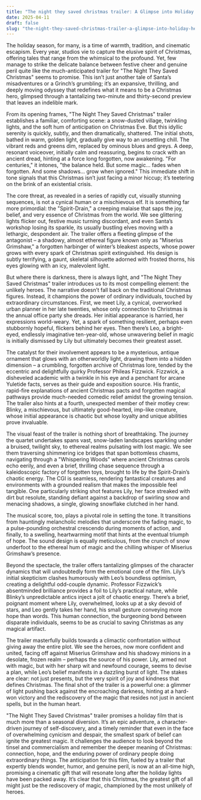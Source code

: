 ```yaml
---
title: "The night they saved christmas trailer: A Glimpse into Holiday Heroism and the Unseen Magic"
date: 2025-04-11
draft: false
slug: "the-night-they-saved-christmas-trailer-a-glimpse-into-holiday-heroism-and-the-unseen-magic" 
---
```


The holiday season, for many, is a time of warmth, tradition, and cinematic escapism. Every year, studios vie to capture the elusive spirit of Christmas, offering tales that range from the whimsical to the profound. Yet, few manage to strike the delicate balance between festive cheer and genuine peril quite like the much-anticipated trailer for "The Night They Saved Christmas" seems to promise. This isn’t just another tale of Santa’s misadventures or a Grinch’s grumbling; it’s an expansive, thrilling, and deeply moving odyssey that redefines what it means to be a Christmas hero, glimpsed through a tantalizing two-minute and thirty-second preview that leaves an indelible mark.

From its opening frames, "The Night They Saved Christmas" trailer establishes a familiar, comforting scene: a snow-dusted village, twinkling lights, and the soft hum of anticipation on Christmas Eve. But this idyllic serenity is quickly, subtly, and then dramatically, shattered. The initial shots, bathed in warm, golden light, gradually give way to an unsettling chill. The vibrant reds and greens dim, replaced by ominous blues and greys. A deep, resonant voiceover, initially calm and reassuring, begins to crack with an ancient dread, hinting at a force long forgotten, now awakening. "For centuries," it intones, "the balance held. But some magic… fades when forgotten. And some shadows… grow when ignored." This immediate shift in tone signals that this Christmas isn’t just facing a minor hiccup; it’s teetering on the brink of an existential crisis.

The core threat, as revealed in a series of rapidly cut, visually stunning sequences, is not a cynical human or a mischievous elf. It is something far more primordial: the "Spirit-Drain," a creeping malaise that saps the joy, belief, and very essence of Christmas from the world. We see glittering lights flicker out, festive music turning discordant, and even Santa’s workshop losing its sparkle, its usually bustling elves moving with a lethargic, despondent air. The trailer offers a fleeting glimpse of the antagonist – a shadowy, almost ethereal figure known only as "Miserius Grimshaw," a forgotten harbinger of winter’s bleakest aspects, whose power grows with every spark of Christmas spirit extinguished. His design is subtly terrifying, a gaunt, skeletal silhouette adorned with frosted thorns, his eyes glowing with an icy, malevolent light.

But where there is darkness, there is always light, and "The Night They Saved Christmas" trailer introduces us to its most compelling element: the unlikely heroes. The narrative doesn’t fall back on the traditional Christmas figures. Instead, it champions the power of ordinary individuals, touched by extraordinary circumstances. First, we meet Lily, a cynical, overworked urban planner in her late twenties, whose only connection to Christmas is the annual office party she dreads. Her initial appearance is harried, her expressions world-weary. Yet, a spark of something resilient, perhaps even stubbornly hopeful, flickers behind her eyes. Then there’s Leo, a bright-eyed, endlessly imaginative ten-year-old, whose unwavering belief in magic is initially dismissed by Lily but ultimately becomes their greatest asset.

The catalyst for their involvement appears to be a mysterious, antique ornament that glows with an otherworldly light, drawing them into a hidden dimension – a crumbling, forgotten archive of Christmas lore, tended by the eccentric and delightfully quirky Professor Phileas Fizzwick. Fizzwick, a disheveled academic with a twinkle in his eye and a penchant for arcane Yuletide facts, serves as their guide and exposition source. His frantic, rapid-fire explanations of ancient Christmas pacts and forgotten magical pathways provide much-needed comedic relief amidst the growing tension. The trailer also hints at a fourth, unexpected member of their motley crew: Blinky, a mischievous, but ultimately good-hearted, imp-like creature, whose initial appearance is chaotic but whose loyalty and unique abilities prove invaluable.

The visual feast of the trailer is nothing short of breathtaking. The journey the quartet undertakes spans vast, snow-laden landscapes sparkling under a bruised, twilight sky, to ethereal realms pulsating with lost magic. We see them traversing shimmering ice bridges that span bottomless chasms, navigating through a "Whispering Woods" where ancient Christmas carols echo eerily, and even a brief, thrilling chase sequence through a kaleidoscopic factory of forgotten toys, brought to life by the Spirit-Drain’s chaotic energy. The CGI is seamless, rendering fantastical creatures and environments with a grounded realism that makes the impossible feel tangible. One particularly striking shot features Lily, her face streaked with dirt but resolute, standing defiant against a backdrop of swirling snow and menacing shadows, a single, glowing snowflake clutched in her hand.

The musical score, too, plays a pivotal role in setting the tone. It transitions from hauntingly melancholic melodies that underscore the fading magic, to a pulse-pounding orchestral crescendo during moments of action, and finally, to a swelling, heartwarming motif that hints at the eventual triumph of hope. The sound design is equally meticulous, from the crunch of snow underfoot to the ethereal hum of magic and the chilling whisper of Miserius Grimshaw’s presence.

Beyond the spectacle, the trailer offers tantalizing glimpses of the character dynamics that will undoubtedly form the emotional core of the film. Lily’s initial skepticism clashes humorously with Leo’s boundless optimism, creating a delightful odd-couple dynamic. Professor Fizzwick’s absentminded brilliance provides a foil to Lily’s practical nature, while Blinky’s unpredictable antics inject a jolt of chaotic energy. There’s a brief, poignant moment where Lily, overwhelmed, looks up at a sky devoid of stars, and Leo gently takes her hand, his small gesture conveying more hope than words. This human connection, the burgeoning bond between disparate individuals, seems to be as crucial to saving Christmas as any magical artifact.

The trailer masterfully builds towards a climactic confrontation without giving away the entire plot. We see the heroes, now more confident and united, facing off against Miserius Grimshaw and his shadowy minions in a desolate, frozen realm – perhaps the source of his power. Lily, armed not with magic, but with her sharp wit and newfound courage, seems to devise a plan, while Leo’s belief manifests in a dazzling burst of light. The stakes are clear: not just presents, but the very spirit of joy and kindness that defines Christmas. The final shot of the trailer is a powerful one: a glimmer of light pushing back against the encroaching darkness, hinting at a hard-won victory and the rediscovery of the magic that resides not just in ancient spells, but in the human heart.

"The Night They Saved Christmas" trailer promises a holiday film that is much more than a seasonal diversion. It’s an epic adventure, a character-driven journey of self-discovery, and a timely reminder that even in the face of overwhelming cynicism and despair, the smallest spark of belief can ignite the greatest magic. It challenges the audience to look beyond the tinsel and commercialism and remember the deeper meaning of Christmas: connection, hope, and the enduring power of ordinary people doing extraordinary things. The anticipation for this film, fueled by a trailer that expertly blends wonder, humor, and genuine peril, is now at an all-time high, promising a cinematic gift that will resonate long after the holiday lights have been packed away. It’s clear that this Christmas, the greatest gift of all might just be the rediscovery of magic, championed by the most unlikely of heroes.